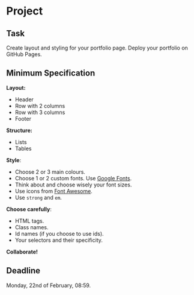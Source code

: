 # Project

## Task

Create layout and styling for your portfolio page. Deploy your portfolio on GitHub Pages.

## Minimum Specification

__Layout:__
+ Header
+ Row with 2 columns
+ Row with 3 columns
+ Footer

__Structure:__
+ Lists
+ Tables

__Style__:
+ Choose 2 or 3 main colours.
+ Choose 1 or 2 custom fonts. Use [Google Fonts](https://www.google.com/fonts).
+ Think about and choose wisely your font sizes.
+ Use icons from [Font Awesome](https://fortawesome.github.io/Font-Awesome/icons/).
+ Use `strong` and `em`.

__Choose carefully__:
+ HTML tags.
+ Class names.
+ Id names (if you choose to use ids).
+ Your selectors and their specificity.

__Collaborate!__

## Deadline

Monday, 22nd of February, 08:59.


